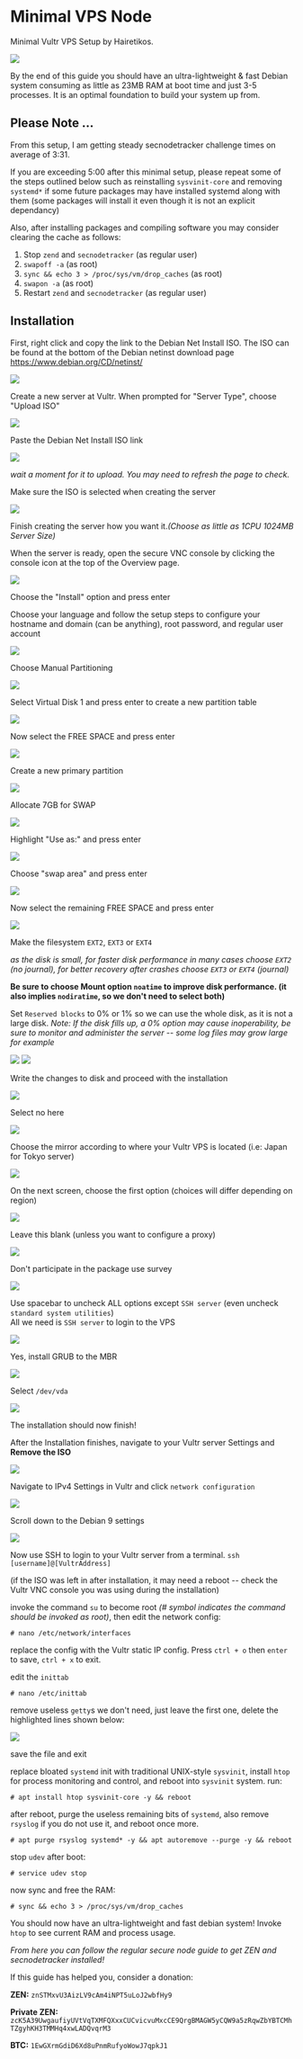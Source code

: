 # Minimal VPS Node
Minimal Vultr VPS Setup by Hairetikos.

<img src="./img/2823mbram.png">

By the end of this guide you should have an ultra-lightweight & fast Debian system consuming as little as 23MB RAM at boot time and just 3-5 processes.  It is an optimal foundation to build your system up from.

## Please Note ...

From this setup, I am getting steady secnodetracker challenge times on average of 3:31.

If you are exceeding 5:00 after this minimal setup, please repeat some of the steps outlined below such as reinstalling `sysvinit-core` and removing `systemd*` if some future packages may have installed systemd along with them (some packages will install it even though it is not an explicit dependancy)

Also, after installing packages and compiling software you may consider clearing the cache as follows:

1.  Stop `zend` and `secnodetracker` (as regular user)
2.  `swapoff -a` (as root)
3.  `sync && echo 3 > /proc/sys/vm/drop_caches` (as root)
4.  `swapon -a` (as root)
5.  Restart `zend` and `secnodetracker` (as regular user)

## Installation

First, right click and copy the link to the Debian Net Install ISO.  The ISO can be found at the bottom of the Debian netinst download page https://www.debian.org/CD/netinst/

<img src="./img/netinst.png">

Create a new server at Vultr.  When prompted for "Server Type", choose "Upload ISO"

<img src="./img/iso.png">

Paste the Debian Net Install ISO link

<img src="./img/upl.png">

*wait a moment for it to upload.  You may need to refresh the page to check.*

Make sure the ISO is selected when creating the server

<img src="./img/iso2.png">

Finish creating the server how you want it.*(Choose as little as 1CPU 1024MB Server Size)*

When the server is ready, open the secure VNC console by clicking the console icon at the top of the Overview page.

<img src="./img/cons.jpg">

Choose the "Install" option and press enter

Choose your language and follow the setup steps to configure your hostname and domain (can be anything), root password, and regular user account

<img src="./img/lang.png">

Choose Manual Partitioning

<img src="./img/4part.png">

Select Virtual Disk 1 and press enter to create a new partition table

<img src="./img/5fs.png">

Now select the FREE SPACE and press enter

<img src="./img/6fs.png">

Create a new primary partition

<img src="./img/7pri.png">

Allocate 7GB for SWAP

<img src="./img/8swp.png">

Highlight "Use as:" and press enter

<img src="./img/9useas.png">

Choose "swap area" and press enter

<img src="./img/10swp.png">

Now select the remaining FREE SPACE and press enter

<img src="./img/11.png">

Make the filesystem `EXT2`, `EXT3` or `EXT4`

*as the disk is small, for faster disk performance in many cases choose `EXT2` (no journal), for better recovery after crashes choose `EXT3` or `EXT4` (journal)*

**Be sure to choose Mount option `noatime` to improve disk performance.
(it also implies `nodiratime`, so we don't need to select both)**

Set `Reserved blocks` to 0% or 1% so we can use the whole disk, as it is not a large disk.
*Note:  If the disk fills up, a 0% option may cause inoperability, be sure to monitor and administer the server -- some log files may grow large for example*

<img src="./img/12.png">
<img src="./img/13noatime.png">

Write the changes to disk and proceed with the installation

<img src="./img/14fin.png">

Select no here

<img src="./img/15no.png">

Choose the mirror according to where your Vultr VPS is located (i.e:  Japan for Tokyo server)

<img src="./img/16pkg.png">

On the next screen, choose the first option (choices will differ depending on region)

<img src="./img/17top.png">

Leave this blank (unless you want to configure a proxy)

<img src="./img/18blank.png">

Don't participate in the package use survey

<img src="./img/19popcon.png">

Use spacebar to uncheck ALL options except `SSH server` (even uncheck `standard system utilities`)<br>
All we need is `SSH server` to login to the VPS

<img src="./img/20ssh.png">

Yes, install GRUB to the MBR

<img src="./img/21grub.png">

Select `/dev/vda`

<img src="./img/22grub.png">

The installation should now finish!

After the Installation finishes, navigate to your Vultr server Settings and **Remove the ISO**

<img src="./img/23removeiso.png">

Navigate to IPv4 Settings in Vultr and click `network configuration`

<img src="./img/25net.png">

Scroll down to the Debian 9 settings

<img src="./img/26net.png">

Now use SSH to login to your Vultr server from a terminal.
`ssh [username]@[VultrAddress]`

(if the ISO was left in after installation, it may need a reboot -- check the Vultr VNC console you was using during the installation)

invoke the command `su` to become root *(# symbol indicates the command should be invoked as root)*, then edit the network config:

`# nano /etc/network/interfaces`

replace the config with the Vultr static IP config.  Press `ctrl + o` then `enter` to save, `ctrl + x` to exit.

edit the `inittab`

`# nano /etc/inittab`

remove useless `getty`s we don't need, just leave the first one, delete the highlighted lines shown below:

<img src="./img/27inittab.png">

save the file and exit

replace bloated `systemd` init with traditional UNIX-style `sysvinit`, install `htop` for process monitoring and control, and reboot into `sysvinit` system. run:

`# apt install htop sysvinit-core -y && reboot`

after reboot, purge the useless remaining bits of `systemd`, also remove `rsyslog` if you do not use it, and reboot once more.

`# apt purge rsyslog systemd* -y && apt autoremove --purge -y && reboot`

stop `udev` after boot:

`# service udev stop`

now sync and free the RAM:

`# sync && echo 3 > /proc/sys/vm/drop_caches`

You should now have an ultra-lightweight and fast debian system!
Invoke `htop` to see current RAM and process usage.

*From here you can follow the regular secure node guide to get ZEN and secnodetracker installed!*

If this guide has helped you, consider a donation:

**ZEN:** `znSTMxvU3AizLV9cAm4iNPT5uLoJ2wbfHy9`

**Private ZEN:** `zcK5A39UwgaufiyUVtVqTXMFQXxxCUCvicvuMxcCE9QrgBMAGW5yCQW9a5zRqwZbYBTCMhTZgyhKH3TMMHq4xwLADQvqrM3`

**BTC:** `1EwGXrmGdiD6Xd8uPnmRufyoWowJ7qpkJ1`
